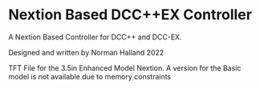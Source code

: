 # Nextion Based DCC++EX Controller

A Nextion Based Controller for DCC++ and DCC-EX.

Designed and written by Norman Halland  2022
  
TFT File for the 3.5in Enhanced Model Nextion. A version for the Basic model is not available due to memory constraints
